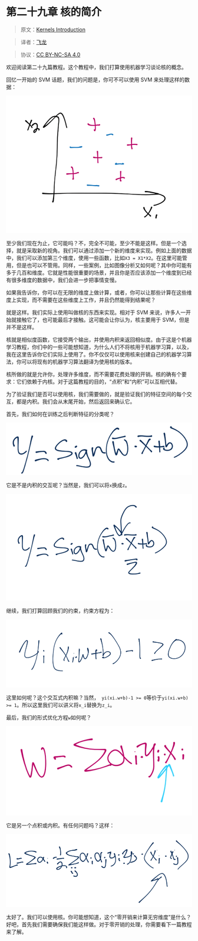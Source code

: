 # 第二十九章 核的简介

> 原文：[Kernels Introduction](https://pythonprogramming.net/kernels-with-svm-machine-learning-tutorial/)

> 译者：[飞龙](https://github.com/wizardforcel)

> 协议：[CC BY-NC-SA 4.0](http://creativecommons.org/licenses/by-nc-sa/4.0/)

欢迎阅读第二十九篇教程。这个教程中，我们打算使用机器学习谈论核的概念。

回忆一开始的 SVM 话题，我们的问题是，你可不可以使用 SVM 来处理这样的数据：

![](img/29-1.png)

至少我们现在为止，它可能吗？不，完全不可能，至少不能是这样。但是一个选择，就是采取新的视角。我们可以通过添加一个新的维度来实现。例如上面的数据中，我们可以添加第三个维度，使用一些函数，比如`X3 = X1*X2`。在这里可能管用，但是也可以不管用。同样，一些案例，比如图像分析又如何呢？其中你可能有多于几百和维度。它就是性能很重要的场景，并且你是否应该添加一个维度到已经有很多维度的数据中，我们会进一步把事情变慢。

如果我告诉你，你可以在无限的维度上做计算，或者，你可以让那些计算在这些维度上实现，而不需要在这些维度上工作，并且仍然能得到结果呢？

就是这样。我们实际上使用叫做核的东西来实现。相对于 SVM 来说，许多人一开始就接触它了，也可能最后才接触。这可能会让你认为，核主要用于 SVM，但是并不是这样。

核就是相似度函数，它接受两个输出，并使用内积来返回相似度。由于这是个机器学习教程，你们中的一些可能想知道，为什么人们不将核用于机器学习算，以及，我在这里告诉你它们实际上使用了。你不仅仅可以使用核来创建自己的机器学习算法，你可以将现有的机器学习算法翻译为使用核的版本。

核所做的就是允许你，处理许多维度，而不需要花费处理的开销。核的确有个要求：它们依赖于内核。对于这篇教程的目的，“点积”和“内积”可以互相代替。

为了验证我们是否可以使用核，我们需要做的，就是验证我们的特征空间的每个交互，都是内积。我们会从末尾开始，然后返回来确认它。

首先，我们如何在训练之后判断特征的分类呢？

![](img/29-2.png)

它是不是内积的交互呢？当然是，我们可以将`x`换成`z`。

![](img/29-3.png)

继续，我们打算回顾我们的约束，约束方程为：

![](img/29-4.png)

这里如何呢？这个交互式内积嘛？当然，` yi(xi.w+b)-1 >= 0`等价于`yi(xi.w+b) >= 1`。所以这里我们可以讲义将`x_i`替换为`z_i`。

最后，我们的形式优化方程`w`如何呢？

![](img/29-5.png)

它是另一个点积或内积。有任何问题吗？这样：

![](img/29-6.png)

太好了。我们可以使用核。你可能想知道，这个“零开销来计算无穷维度”是什么？好吧，首先我们需要确保我们能这样做。对于零开销的处理，你需要看下一篇教程来了解。
